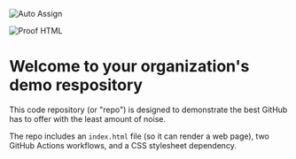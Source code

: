 ![Auto Assign](https://github.com/unibo-isi-magistrale/demo-repository/actions/workflows/auto-assign.yml/badge.svg)

![Proof HTML](https://github.com/unibo-isi-magistrale/demo-repository/actions/workflows/proof-html.yml/badge.svg)

# Welcome to your organization's demo respository
This code repository (or "repo") is designed to demonstrate the best GitHub has to offer with the least amount of noise.

The repo includes an `index.html` file (so it can render a web page), two GitHub Actions workflows, and a CSS stylesheet dependency.

